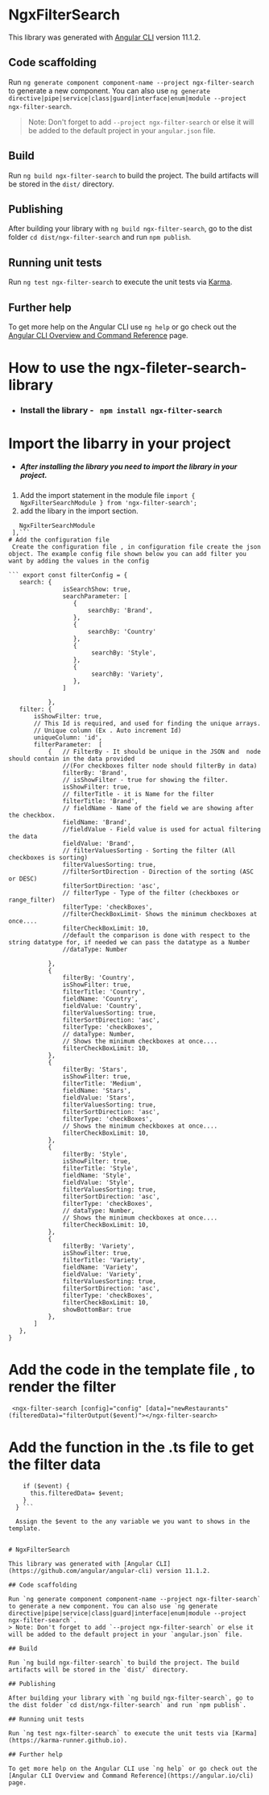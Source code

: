 # NgxFilterSearch

This library was generated with [Angular CLI](https://github.com/angular/angular-cli) version 11.1.2.

## Code scaffolding

Run `ng generate component component-name --project ngx-filter-search` to generate a new component. You can also use `ng generate directive|pipe|service|class|guard|interface|enum|module --project ngx-filter-search`.
> Note: Don't forget to add `--project ngx-filter-search` or else it will be added to the default project in your `angular.json` file. 

## Build

Run `ng build ngx-filter-search` to build the project. The build artifacts will be stored in the `dist/` directory.

## Publishing

After building your library with `ng build ngx-filter-search`, go to the dist folder `cd dist/ngx-filter-search` and run `npm publish`.

## Running unit tests

Run `ng test ngx-filter-search` to execute the unit tests via [Karma](https://karma-runner.github.io).

## Further help

To get more help on the Angular CLI use `ng help` or go check out the [Angular CLI Overview and Command Reference](https://angular.io/cli) page.

# How to use the ngx-fileter-search-library
- ### Install the library - ``` npm install ngx-filter-search```
# Import the libarry in your project
 - ##### After installing the library you need to import the library in your project.
 1. Add the import statement in the module file
 ``` import { NgxFilterSearchModule } from 'ngx-filter-search'; ```
 2.  add the libary in the import section.
 ```imports: [
    NgxFilterSearchModule
  ],```
# Add the configuration file
  Create the configuration file , in configuration file create the json object. The example config file shown below you can add filter you want by adding the values in the config
 
 ``` export const filterConfig = {
    search: {
                isSearchShow: true,
                searchParameter: [
                   {
                       searchBy: 'Brand',
                   },
                   {
                       searchBy: 'Country'
                   },
                   {
                        searchBy: 'Style',
                   },
                   {
                        searchBy: 'Variety',
                   },
                ]

            },
    filter: {
        isShowFilter: true,
        // This Id is required, and used for finding the unique arrays.
        // Unique column (Ex . Auto increment Id)
        uniqueColumn: 'id',
        filterParameter:  [
            {   // FilterBy - It should be unique in the JSON and  node should contain in the data provided
                //(For checkboxes filter node should filterBy in data)
                filterBy: 'Brand',
                // isShowFilter - true for showing the filter.
                isShowFilter: true,
                // filterTitle - it is Name for the filter
                filterTitle: 'Brand',
                // fieldName - Name of the field we are showing after the checkbox.
                fieldName: 'Brand',
                //fieldValue - Field value is used for actual filtering the data
                fieldValue: 'Brand',
                // filterValuesSorting - Sorting the filter (All checkboxes is sorting)
                filterValuesSorting: true,
                //filterSortDirection - Direction of the sorting (ASC or DESC)
                filterSortDirection: 'asc',
                // filterType - Type of the filter (checkboxes or range_filter)
                filterType: 'checkBoxes',
                //filterCheckBoxLimit- Shows the minimum checkboxes at once....
                filterCheckBoxLimit: 10,
                //default the comparison is done with respect to the string datatype for, if needed we can pass the datatype as a Number
                //dataType: Number

            },
            {
                filterBy: 'Country',
                isShowFilter: true,
                filterTitle: 'Country',
                fieldName: 'Country',
                fieldValue: 'Country',
                filterValuesSorting: true,
                filterSortDirection: 'asc',
                filterType: 'checkBoxes',
                // dataType: Number,
                // Shows the minimum checkboxes at once....
                filterCheckBoxLimit: 10,
            },
            {
                filterBy: 'Stars',
                isShowFilter: true,
                filterTitle: 'Medium',
                fieldName: 'Stars',
                fieldValue: 'Stars',
                filterValuesSorting: true,
                filterSortDirection: 'asc',
                filterType: 'checkBoxes',
                // Shows the minimum checkboxes at once....
                filterCheckBoxLimit: 10,
            },
            {
                filterBy: 'Style',
                isShowFilter: true,
                filterTitle: 'Style',
                fieldName: 'Style',
                fieldValue: 'Style',
                filterValuesSorting: true,
                filterSortDirection: 'asc',
                filterType: 'checkBoxes',
                // dataType: Number,
                // Shows the minimum checkboxes at once....
                filterCheckBoxLimit: 10,
            },
            {
                filterBy: 'Variety',
                isShowFilter: true,
                filterTitle: 'Variety',
                fieldName: 'Variety',
                fieldValue: 'Variety',
                filterValuesSorting: true,
                filterSortDirection: 'asc',
                filterType: 'checkBoxes',
                filterCheckBoxLimit: 10,
                showBottomBar: true
            },
        ]
    },
}
```

# Add the code in the template file , to render the filter
```  <ngx-filter-search [config]="config" [data]="newRestaurants" (filteredData)="filterOutput($event)"></ngx-filter-search> ```

# Add the function in the .ts file to get the filter data
```   filterOutput($event) {
    if ($event) {
      this.filteredData= $event;
    }
  } ```
  
  Assign the $event to the any variable we you want to shows in the template.


# NgxFilterSearch

This library was generated with [Angular CLI](https://github.com/angular/angular-cli) version 11.1.2.

## Code scaffolding

Run `ng generate component component-name --project ngx-filter-search` to generate a new component. You can also use `ng generate directive|pipe|service|class|guard|interface|enum|module --project ngx-filter-search`.
> Note: Don't forget to add `--project ngx-filter-search` or else it will be added to the default project in your `angular.json` file. 

## Build

Run `ng build ngx-filter-search` to build the project. The build artifacts will be stored in the `dist/` directory.

## Publishing

After building your library with `ng build ngx-filter-search`, go to the dist folder `cd dist/ngx-filter-search` and run `npm publish`.

## Running unit tests

Run `ng test ngx-filter-search` to execute the unit tests via [Karma](https://karma-runner.github.io).

## Further help

To get more help on the Angular CLI use `ng help` or go check out the [Angular CLI Overview and Command Reference](https://angular.io/cli) page.
